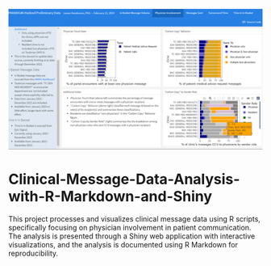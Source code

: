 ![My Project Header](https://github.com/Stevelytics/Clinical-Message-Data-Analysis-with-R-Markdown-and-Shiny/blob/main/Overview.png?raw=true)

# Clinical-Message-Data-Analysis-with-R-Markdown-and-Shiny
This project processes and visualizes clinical message data using R scripts, specifically focusing on physician involvement in patient communication. The analysis is presented through a Shiny web application with interactive visualizations, and the analysis is documented using R Markdown for reproducibility.

